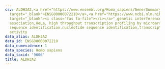 ```yaml
---
csv: ALDH3A2,<a href="https://www.ensembl.org/Homo_sapiens/Gene/Summary?db=core;g=ENSG00000072210"
  target="_blank">ENSG00000072210</a>,<a href="https://www.ncbi.nlm.nih.gov/pubmed/17216044"
  target="_blank"><i class="fas fa-file"></i></a>",genetic interference,functional
  association,HeLa, high throughput transcription profiling by microarray,nucleotide
  sequence identification,nucleotide sequence identification,transcriptional regulation,down-regulates
  activity
data_alias: ALDH3A2
data_id: ENSG00000072210
data_numevidence: 1
data_species: Homo sapiens
data_taxid: '9606'
title: ALDH3A2
---
```

